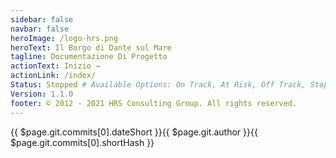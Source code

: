 ```yaml
---
sidebar: false
navbar: false
heroImage: /logo-hrs.png
heroText: Il Borgo di Dante sul Mare
tagline: Documentazione Di Progetto
actionText: Inizio →
actionLink: /index/
Status: Stopped # Available Options: On Track, At Risk, Off Track, Stopped
Version: 1.1.0
footer: © 2012 - 2021 HRS Consulting Group. All rights reserved.
---
```


<ProjectStatus>
</ProjectStatus>

<div class="d-flex my-3">
<span class="branch-name mx-auto text-gray-light">{{ $page.git.commits[0].dateShort }}<span classs="mx-2">{{ $page.git.author }}</span><span>{{ $page.git.commits[0].shortHash }}</span></span>
</div>


